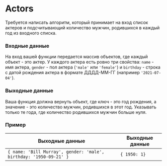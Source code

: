 # Actors

Требуется написать алгоритм, который принимает на вход список актеров и подсчитывающий количество мужчин, родившихся в каждый год из входного списка.

### Входные данные

На вход вашей функции передается массив объектов, где каждый объект - это актер. У каждого актера есть ровно три свойства: `name` - имя актера, `gender` - пол актера (`'male'` или `'female'`) и `birthday` - строка с датой рождения актера в формате ДДДД-ММ-ГГ (например `'2021-07-04'`).

### Выходные данные

Ваша функция должна вернуть объект, где ключ - это год рождения, а значение - это количество мужчин, родившихся в этот год. Указывать только те года, где количество родившихся мужчин больше нуля.

### Пример

| Выходные данные                                                   | Выходные данные |
|-------------------------------------------------------------------|-----------------|
| `{ name: 'Bill Murray', gender: 'male', birthday: '1950-09-21' }` | `{ 1950: 1}`    |
